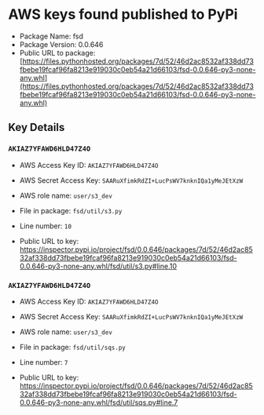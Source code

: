 # AWS keys found published to PyPi

* Package Name: fsd
* Package Version: 0.0.646
* Public URL to package: [https://files.pythonhosted.org/packages/7d/52/46d2ac8532af338dd73fbebe19fcaf96fa8213e919030c0eb54a21d66103/fsd-0.0.646-py3-none-any.whl](https://files.pythonhosted.org/packages/7d/52/46d2ac8532af338dd73fbebe19fcaf96fa8213e919030c0eb54a21d66103/fsd-0.0.646-py3-none-any.whl)

## Key Details

### `AKIAZ7YFAWD6HLD47Z4O`

* AWS Access Key ID: `AKIAZ7YFAWD6HLD47Z4O`
* AWS Secret Access Key: `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` 
* AWS role name: `user/s3_dev`
* File in package: `fsd/util/s3.py`
* Line number: `10`

* Public URL to key: https://inspector.pypi.io/project/fsd/0.0.646/packages/7d/52/46d2ac8532af338dd73fbebe19fcaf96fa8213e919030c0eb54a21d66103/fsd-0.0.646-py3-none-any.whl/fsd/util/s3.py#line.10



### `AKIAZ7YFAWD6HLD47Z4O`

* AWS Access Key ID: `AKIAZ7YFAWD6HLD47Z4O`
* AWS Secret Access Key: `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` 
* AWS role name: `user/s3_dev`
* File in package: `fsd/util/sqs.py`
* Line number: `7`

* Public URL to key: https://inspector.pypi.io/project/fsd/0.0.646/packages/7d/52/46d2ac8532af338dd73fbebe19fcaf96fa8213e919030c0eb54a21d66103/fsd-0.0.646-py3-none-any.whl/fsd/util/sqs.py#line.7


